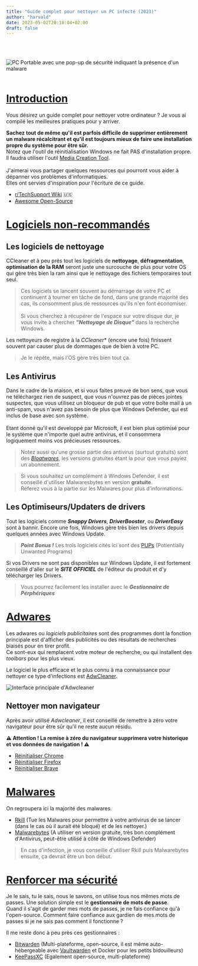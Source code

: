```yaml
---
title: "Guide complet pour nettoyer un PC infecté (2023)"
author: "harvald"
date: 2023-05-02T20:18:04+02:00
draft: false
---
```


<br/>
<br/>

![PC Portable avec une pop-up de sécurité indiquant la présence d'un malware](/img/malwarebanner.jpg)
<br/>
<br/>

# [Introduction](#introduction)

Vous désirez un guide complet pour nettoyer votre ordinateur ? Je vous ai compilé les meilleures pratiques pour y arriver.

**Sachez tout de même qu'il est parfois difficile de supprimer entièrement un malware récalcitrant et qu'il est toujours mieux de faire une installation propre du système pour être sûr.** <br/> Notez que l'outil de réinitialisation Windows ne fait PAS d'installation propre. Il faudra utiliser l'outil [Media Creation Tool](https://www.microsoft.com/fr-fr/software-download/windows10ISO). <br/> <br/>
J'aimerai vous partager quelques ressources qui pourront vous aider à dépanner vos problèmes d'informatiques.\
Elles ont servies d'inspiration pour l'écriture de ce guide.

- [r/TechSupport Wiki](https://rtech.support/docs/safety-security/malware-guide.html) 🇺🇸
- [Awesome Open-Source](https://placeholder.com)



# [Logiciels non-recommandés](#logiciels-non-recommandés)

## Les logiciels de nettoyage
  CCleaner et à peu près tout les logiciels de **nettoyage**, **défragmentation**, **optimisation de la RAM** seront juste une surcouche de plus pour votre OS qui gère très bien la ram ainsi que le nettoyage des fichiers temporaires tout seul. <br/>
  >Ces logiciels se lancent souvent au démarrage de votre PC et continuent à tourner en tâche de fond, dans une grande majorité des cas, ils consomment plus de ressources qu'ils n'en font économiser.<br/> <br/>
  > Si vous cherchez à récupérer de l'espace sur votre disque dur, je vous invite à chercher ***"Nettoyage de Disque"*** dans la recherche Windows.

  Les nettoyeurs de registre à la *CCleaner** (encore une fois) finissent souvent par causer plus de dommages que de bien à votre PC. <br/>
  > Je le répète, mais l'OS gère très bien tout ça.

  ## Les Antivirus
Dans le cadre de la maison, et si vous faites preuve de bon sens, que vous ne téléchargez rien de suspect, que vous n'ouvrez pas de pièces jointes suspectes, que vous utilisez un bloqueur de pub et que votre boîte mail à un anti-spam, vous n'avez pas besoin de plus que Windows Defender, qui est inclus de base avec son système. <br/> <br/>
Etant donné qu'il est developpé par Microsoft, il est bien plus optimisé pour le système que n'importe quel autre antivirus, et il consommera logiquement moins vos précieuses ressources.
> Notez aussi qu'une grosse partie des antivirus (surtout gratuits) sont des [*Bloatwares*](https://www.google.com/url?sa=t&rct=j&q=&esrc=s&source=web&cd=&cad=rja&uact=8&ved=2ahUKEwjNs5P4qNf-AhUwVKQEHZeEBlsQmhN6BAhdEAI&url=https%3A%2F%2Ffr.wikipedia.org%2Fwiki%2FBloatware&usg=AOvVaw1rxAYEV993qfzbAJGcVoCC), les versions gratuites étant la pour que vous payiez un abonnement.

> Si vous souhaitez un complément à Windows Defender, il est conseillé d'utiliser Malwaresbytes en version **gratuite**.<br/>
> Réferez vous à la partie sur les Malwares pour plus d'informations.
  
  ## Les Optimiseurs/Updaters de drivers

Tout les logiciels comme ***Snappy Drivers***, ***DriverBooster***, ou ***DriverEasy*** sont à bannir. Encore une fois, Windows gère très bien les drivers depuis quelques années avec Windows Update. <br/>
>***Point Bonus !*** Les trois logiciels cités ici sont des [PUPs](https://www.malekal.com/adwares-pup-protection/) (Potientially Unwanted Programs)

 Si vos Drivers ne sont pas disponibles sur Windows Update, il est fortement conseillé d'aller sur le ***SITE OFFICIEL*** de l'éditeur du produit et d'y télécharger les Drivers. <br/>
> Vous pourrez facilement les installer avec le ***Gestionnaire de Pérphériques***


# [Adwares](#adwares)

Les adwares ou *logiciels publicitaires* sont des programmes dont la fonction principale est d'afficher des publicités ou des résultats de recherches biaisés pour en tirer profit. \
Ce sont-eux qui remplacent votre moteur de recherche, ou qui installent des *toolbars* pour les plus vieux.

Le logiciel le plus efficace et le plus connu à ma connaissance pour nettoyer ce type d'infections est [AdwCleaner](https://fr.malwarebytes.com/adwcleaner/).

![Interface principale d'Adwcleaner](/img/adwcleaner.png)

## Nettoyer mon navigateur

Après avoir utilisé *Adwcleaner*, il est conseillé de remettre à zéro votre navigateur pour être sûr qu'il ne reste aucun résidu.

****⚠️ Attention ! La remise à zéro du navigateur supprimera votre historique et vos données de navigation ! ⚠️****

- [Réinitialiser Chrome](https://support.google.com/chrome/answer/2765944?hl=fr&co=GENIE.Platform%3DDesktop)
- [Réinitialiser Firefox](https://support.mozilla.org/fr/kb/reparer-firefox-reinitialiser-modules-parametres)
- [Réinitialiser Brave](https://support.brave.com/hc/en-us/articles/360017903152-How-do-I-reset-Brave-settings-to-default-)

# [Malwares](#malwares)

On regroupera ici la majorité des malwares.

- [Rkill](https://www.bleepingcomputer.com/download/rkill/) (Tue les Malwares pour permettre à votre antivirus de se lancer (dans le cas où il aurait été bloqué) et de les nettoyer.)
- [Malwarebytes](https://www.malwarebytes.com) (A utiliser en version gratuite, très bon complément d'Antivirus, peut-être utilisé à côté de Windows Defender)

> En cas d'infection, je vous conseille d'utiliser Rkill puis Malwarebytes ensuite, ça devrait être un bon début.

# [Renforcer ma sécurité](#renforcer-ma-sécurité)

Je le sais, tu le sais, nous le savons, on utilise tous nos mêmes mots de passes. Une solution simple est le **gestionnaire de mots de passe**. <br/>
Quand il s'agit de garder mes mots de passes, je ne fais confiance qu'à l'open-source. Comment faire confiance aux gardien de mes mots de passes si je ne sais pas comment il fonctionne ? <br/>

Il me reste donc à peu près ces gestionnaires :

- [Bitwarden](https://bitwarden.com) (Multi-plateforme, open-source, il est même auto-hébergeable avec [Vaultwarden](https://github.com/dani-garcia/vaultwarden) et Docker pour les petits bidouilleurs)
- [KeePassXC](https://keepassxc.org) (Egalement open-source, multi-plateforme)


